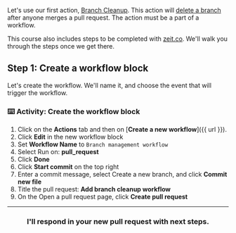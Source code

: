 Let's use our first action, [Branch Cleanup](https://github.com/jessfraz/branch-cleanup-action). This action will [delete a branch](https://stackoverflow.com/questions/10765321/should-i-delete-a-branch-after-merging-it) after anyone merges a pull request. The action must be a part of a workflow.

This course also includes steps to be completed with [zeit.co](https://zeit.co/). We'll walk you through the steps once we get there.

## Step 1: Create a workflow block

Let's create the workflow. We'll name it, and choose the event that will trigger the workflow.

### :keyboard: Activity: Create the workflow block

1. Click on the **Actions** tab and then on [**Create a new workflow**]({{ url }}).
1. Click **Edit** in the new workflow block
1. Set **Workflow Name** to `Branch management workflow`
1. Select Run on: **pull_request**
1. Click **Done**
1. Click **Start commit** on the top right
1. Enter a commit message, select Create a new branch, and click **Commit new file**
1. Title the pull request: **Add branch cleanup workflow**
1. On the Open a pull request page, click **Create pull request**

<hr>
<h3 align="center">I'll respond in your new pull request with next steps.</h3>
